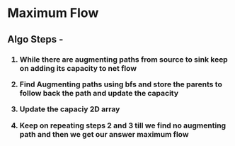 # Maximum Flow

<h2>
Algo Steps -
</h2>
<h3>

1. While there are augmenting paths from source to sink keep on adding its capacity to net flow

2. Find Augmenting paths using bfs and store the parents to follow back the path and update the capacity

3. Update the capaciy 2D array 

4. Keep on repeating steps 2 and 3 till we find no augmenting path and then we get our answer maximum flow

</h3>

